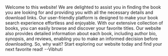 Welcome to this website! We are delighted to assist you in finding the book you are looking for and providing you with all the necessary details and download links. Our user-friendly platform is designed to make your book search experience effortless and enjoyable. With our extensive collection of books, you can easily browse and discover your favorite titles. Our website also provides detailed information about each book, including author bio, synopsis, and reviews, enabling you to make an informed decision before downloading. So, why wait? Start exploring our website today and find your next favorite read!
--Vibhuti
